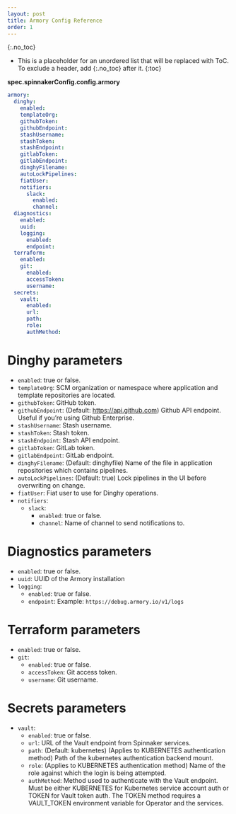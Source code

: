```yaml
---
layout: post
title: Armory Config Reference
order: 1
---
```


{:.no_toc}
* This is a placeholder for an unordered list that will be replaced with ToC. To exclude a header, add {:.no_toc} after it.
{:toc}


**spec.spinnakerConfig.config.armory**

```yaml
armory:
  dinghy:
    enabled:
    templateOrg:
    githubToken:
    githubEndpoint:
    stashUsername:
    stashToken:
    stashEndpoint:
    gitlabToken:
    gitlabEndpoint:
    dinghyFilename:
    autoLockPipelines:
    fiatUser:
    notifiers:
      slack:
        enabled:
        channel:
  diagnostics:
    enabled:
    uuid:
    logging:
      enabled:
      endpoint:
  terraform:
    enabled:
    git:
      enabled:
      accessToken:
      username:
  secrets:
    vault:
      enabled:
      url:
      path:
      role:
      authMethod:
```

# Dinghy parameters

- `enabled`: true or false.
- `templateOrg`: SCM organization or namespace where application and template repositories are located.
- `githubToken`: GitHub token.
- `githubEndpoint`: (Default: https://api.github.com) Github API endpoint. Useful if you’re using Github Enterprise.
- `stashUsername`: Stash username.
- `stashToken`: Stash token.
- `stashEndpoint`: Stash API endpoint.
- `gitlabToken`: GitLab token.
- `gitlabEndpoint`: GitLab endpoint.
- `dinghyFilename`: (Default: dinghyfile) Name of the file in application repositories which contains pipelines.
- `autoLockPipelines`: (Default: true) Lock pipelines in the UI before overwriting on change.
- `fiatUser`: Fiat user to use for Dinghy operations.
- `notifiers`:
  - `slack`:
    - `enabled`: true or false.
    - `channel`: Name of channel to send notifications to.

# Diagnostics parameters

- `enabled`: true or false.
- `uuid`: UUID of the Armory installation
- `logging`:
  - `enabled`: true or false.
  - `endpoint`: Example: `https://debug.armory.io/v1/logs`

# Terraform parameters

- `enabled`: true or false.
- `git`:
  - `enabled`: true or false.
  - `accessToken`: Git access token.
  - `username`: Git username.

# Secrets parameters

- `vault`:
  - `enabled`: true or false.
  - `url`: URL of the Vault endpoint from Spinnaker services.
  - `path`: (Default: kubernetes) (Applies to KUBERNETES authentication method) Path of the kubernetes authentication backend mount.
  - `role`: (Applies to KUBERNETES authentication method) Name of the role against which the login is being attempted.
  - `authMethod`: Method used to authenticate with the Vault endpoint. Must be either KUBERNETES for Kubernetes service account auth or TOKEN for Vault token auth. The TOKEN method requires a VAULT_TOKEN environment variable for Operator and the services.
